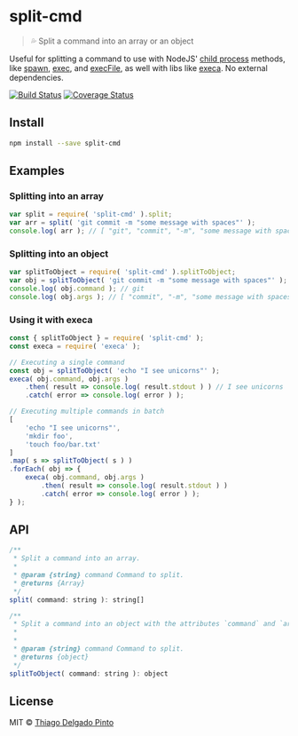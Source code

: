 # split-cmd

> 💦 Split a command into an array or an object

Useful for splitting a command to use with NodeJS' [child process](https://nodejs.org/api/child_process.html) methods, like [spawn](https://nodejs.org/api/child_process.html#child_process_child_process_spawn_command_args_options), [exec](https://nodejs.org/api/child_process.html#child_process_child_process_exec_command_options_callback), and [execFile](https://nodejs.org/api/child_process.html#child_process_child_process_execfile_file_args_options_callback), as well with libs like [execa](https://github.com/sindresorhus/execa). No external dependencies.

[![Build Status](https://travis-ci.org/thiagodp/split-cmd.svg?branch=master)](https://travis-ci.org/thiagodp/split-cmd)
[![Coverage Status](https://coveralls.io/repos/github/thiagodp/split-cmd/badge.svg?branch=master)](https://coveralls.io/github/thiagodp/split-cmd?branch=master)

## Install

```bash
npm install --save split-cmd
```

## Examples

### Splitting into an array

```js
var split = require( 'split-cmd' ).split;
var arr = split( 'git commit -m "some message with spaces"' );
console.log( arr ); // [ "git", "commit", "-m", "some message with spaces" ]
```

### Splitting into an object

```js
var splitToObject = require( 'split-cmd' ).splitToObject;
var obj = splitToObject( 'git commit -m "some message with spaces"' );
console.log( obj.command ); // git
console.log( obj.args ); // [ "commit", "-m", "some message with spaces" ]
```

### Using it with execa

```js
const { splitToObject } = require( 'split-cmd' );
const execa = require( 'execa' );

// Executing a single command
const obj = splitToObject( 'echo "I see unicorns"' );
execa( obj.command, obj.args )
    .then( result => console.log( result.stdout ) ) // I see unicorns
    .catch( error => console.log( error ) );

// Executing multiple commands in batch
[
    'echo "I see unicorns"',
    'mkdir foo',
    'touch foo/bar.txt'
]
.map( s => splitToObject( s ) )
.forEach( obj => {
    execa( obj.command, obj.args )
        .then( result => console.log( result.stdout ) )
        .catch( error => console.log( error ) );
} );
```

## API

```js
/**
 * Split a command into an array.
 *
 * @param {string} command Command to split.
 * @returns {Array}
 */
split( command: string ): string[]

/**
 * Split a command into an object with the attributes `command` and `args`.
 *
 *
 * @param {string} command Command to split.
 * @returns {object}
 */
splitToObject( command: string ): object
```

## License

MIT © [Thiago Delgado Pinto](https://github.com/thiagodp)